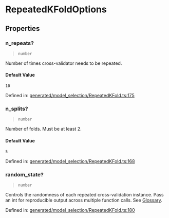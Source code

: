 # RepeatedKFoldOptions

## Properties

### n\_repeats?

> `number`

Number of times cross-validator needs to be repeated.

#### Default Value

`10`

Defined in:  [generated/model\_selection/RepeatedKFold.ts:175](https://github.com/transitive-bullshit/scikit-learn-ts/blob/122b3c0/packages/sklearn/src/generated/model_selection/RepeatedKFold.ts#L175)

### n\_splits?

> `number`

Number of folds. Must be at least 2.

#### Default Value

`5`

Defined in:  [generated/model\_selection/RepeatedKFold.ts:168](https://github.com/transitive-bullshit/scikit-learn-ts/blob/122b3c0/packages/sklearn/src/generated/model_selection/RepeatedKFold.ts#L168)

### random\_state?

> `number`

Controls the randomness of each repeated cross-validation instance. Pass an int for reproducible output across multiple function calls. See [Glossary](../../glossary.html#term-random_state).

Defined in:  [generated/model\_selection/RepeatedKFold.ts:180](https://github.com/transitive-bullshit/scikit-learn-ts/blob/122b3c0/packages/sklearn/src/generated/model_selection/RepeatedKFold.ts#L180)

